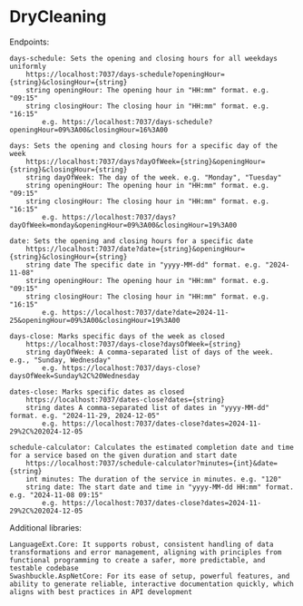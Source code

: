 # DryCleaning

Endpoints:

    days-schedule: Sets the opening and closing hours for all weekdays uniformly
        https://localhost:7037/days-schedule?openingHour={string}&closingHour={string}
        string openingHour: The opening hour in "HH:mm" format. e.g. "09:15"
        string closingHour: The closing hour in "HH:mm" format. e.g. "16:15"
            e.g. https://localhost:7037/days-schedule?openingHour=09%3A00&closingHour=16%3A00

    days: Sets the opening and closing hours for a specific day of the week
        https://localhost:7037/days?dayOfWeek={string}&openingHour={string}&closingHour={string}
        string dayOfWeek: The day of the week. e.g. "Monday", "Tuesday"
        string openingHour: The opening hour in "HH:mm" format. e.g. "09:15"
        string closingHour: The closing hour in "HH:mm" format. e.g. "16:15"
            e.g. https://localhost:7037/days?dayOfWeek=monday&openingHour=09%3A00&closingHour=19%3A00

    date: Sets the opening and closing hours for a specific date
        https://localhost:7037/date?date={string}&openingHour={string}&closingHour={string}
        string date The specific date in "yyyy-MM-dd" format. e.g. "2024-11-08"
        string openingHour: The opening hour in "HH:mm" format. e.g. "09:15"
        string closingHour: The closing hour in "HH:mm" format. e.g. "16:15"
            e.g. https://localhost:7037/date?date=2024-11-25&openingHour=09%3A00&closingHour=19%3A00

    days-close: Marks specific days of the week as closed
        https://localhost:7037/days-close?daysOfWeek={string}
        string dayOfWeek: A comma-separated list of days of the week. e.g., "Sunday, Wednesday"
            e.g. https://localhost:7037/days-close?daysOfWeek=Sunday%2C%20Wednesday

    dates-close: Marks specific dates as closed
        https://localhost:7037/dates-close?dates={string}
        string dates A comma-separated list of dates in "yyyy-MM-dd" format. e.g. "2024-11-29, 2024-12-05"
            e.g. https://localhost:7037/dates-close?dates=2024-11-29%2C%202024-12-05

    schedule-calculator: Calculates the estimated completion date and time for a service based on the given duration and start date
        https://localhost:7037/schedule-calculator?minutes={int}&date={string}
        int minutes: The duration of the service in minutes. e.g. "120"
        string date: The start date and time in "yyyy-MM-dd HH:mm" format. e.g. "2024-11-08 09:15"
            e.g. https://localhost:7037/dates-close?dates=2024-11-29%2C%202024-12-05


Additional libraries:

    LanguageExt.Core: It supports robust, consistent handling of data transformations and error management, aligning with principles from functional programming to create a safer, more predictable, and testable codebase
    Swashbuckle.AspNetCore: For its ease of setup, powerful features, and ability to generate reliable, interactive documentation quickly, which aligns with best practices in API development